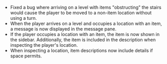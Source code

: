 - Fixed a bug where arriving on a level with items "obstructing" the stairs would cause the player to be moved to a non-item location without using a turn.
- When the player arrives on a level and occupies a location with an item, a message is now displayed in the message pane.
- If the player occupies a location with an item, the item is now shown in the sidebar. Additionally, the item is included in the description when inspecting the player's location. 
- When inspecting a location, item descriptions now include details if space permits.